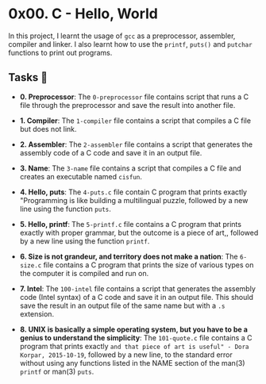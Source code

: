 # 0x00. C - Hello, World

In this project, I learnt the usage of `gcc` as a preprocessor, assembler, compiler and linker. I also learnt how to use the `printf`, `puts()` and `putchar` functions to print out programs.

## Tasks :page_with_curl:

* **0. Preprocessor**: The `0-preprocessor` file contains script that runs a C file through the preprocessor and save the result into another file.

* **1. Compiler**: The `1-compiler` file contains a script that compiles a C file but does not link.

* **2. Assembler**: The `2-assembler` file contains a script that generates the assembly code of a C code and save it in an output file.

* **3. Name**: The `3-name` file contains a script that compiles a C file and creates an executable named `cisfun`.

* **4. Hello, puts**: The `4-puts.c` file contain C program that prints exactly "Programming is like building a multilingual puzzle, followed by a new line using the function `puts`.

* **5. Hello, printf**: The `5-printf.c` file  contains a C program that prints exactly with proper grammar, but the outcome is a piece of art,, followed by a new line using the function `printf`.

* **6. Size is not grandeur, and territory does not make a nation**: The `6-size.c` file contains a C program that prints the size of various types on the computer it is compiled and run on.

* **7. Intel**: The `100-intel` file contains a script that generates the assembly code (Intel syntax) of a C code and save it in an output file. This should save the result in an output file of the same name but with a `.s` extension.

* **8. UNIX is basically a simple operating system, but you have to be a genius to understand the simplicity**: The `101-quote.c` file contains a C program that prints exactly `and that piece of art is useful" - Dora Korpar, 2015-10-19`, followed by a new line, to the standard error without using any functions listed in the NAME section of the man(3) `printf` or man(3) `puts`.
